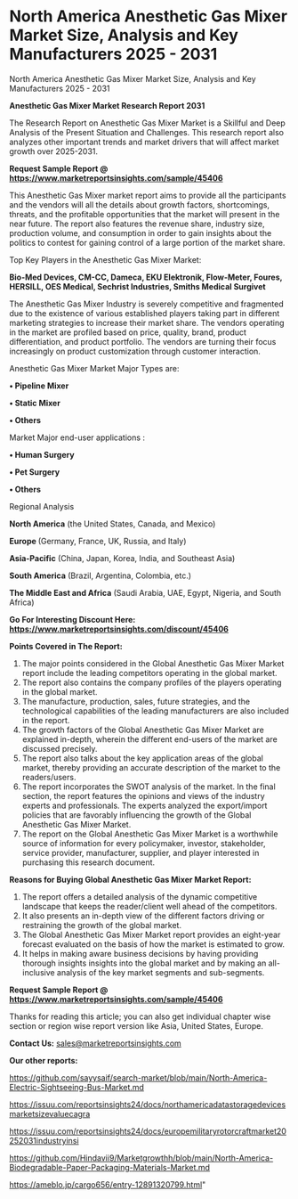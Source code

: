 # North America Anesthetic Gas Mixer Market Size, Analysis and Key Manufacturers 2025 - 2031
North America Anesthetic Gas Mixer Market Size, Analysis and Key Manufacturers 2025 - 2031

<strong>Anesthetic Gas Mixer Market Research Report 2031</strong>

The Research Report on Anesthetic Gas Mixer Market is a Skillful and Deep Analysis of the Present Situation and Challenges. This research report also analyzes other important trends and market drivers that will affect market growth over 2025-2031.

<strong>Request Sample Report @ <a href=https://www.marketreportsinsights.com/sample/45406>https://www.marketreportsinsights.com/sample/45406</a></strong>

This Anesthetic Gas Mixer market report aims to provide all the participants and the vendors will all the details about growth factors, shortcomings, threats, and the profitable opportunities that the market will present in the near future. The report also features the revenue share, industry size, production volume, and consumption in order to gain insights about the politics to contest for gaining control of a large portion of the market share.

Top Key Players in the Anesthetic Gas Mixer Market:

<strong>Bio-Med Devices, CM-CC, Dameca, EKU Elektronik, Flow-Meter, Foures, HERSILL, OES Medical, Sechrist Industries, Smiths Medical Surgivet</strong>

The Anesthetic Gas Mixer Industry is severely competitive and fragmented due to the existence of various established players taking part in different marketing strategies to increase their market share. The vendors operating in the market are profiled based on price, quality, brand, product differentiation, and product portfolio. The vendors are turning their focus increasingly on product customization through customer interaction.

Anesthetic Gas Mixer Market Major Types are:

<strong>•  Pipeline Mixer

•  Static Mixer

•  Others</strong>

Market Major end-user applications :

<strong>•  Human Surgery

•  Pet Surgery

•  Others</strong>

Regional Analysis

</u><strong><b>North America</b></strong> (the United States, Canada, and Mexico)

<strong><b>Europe </b></strong>(Germany, France, UK, Russia, and Italy)

<strong><b>Asia-Pacific</b></strong> (China, Japan, Korea, India, and Southeast Asia)

<strong><b>South America</b></strong> (Brazil, Argentina, Colombia, etc.)

<strong><b>The Middle East and Africa</b></strong> (Saudi Arabia, UAE, Egypt, Nigeria, and South Africa)

<strong>Go For Interesting Discount Here: <a href=https://www.marketreportsinsights.com/discount/45406>https://www.marketreportsinsights.com/discount/45406</a></strong>

<strong>Points Covered in The Report:</strong>
<ol>
  <li>The major points considered in the Global Anesthetic Gas Mixer Market report include the leading competitors operating in the global market.</li>
  <li>The report also contains the company profiles of the players operating in the global market.</li>
  <li>The manufacture, production, sales, future strategies, and the technological capabilities of the leading manufacturers are also included in the report.</li>
  <li>The growth factors of the Global Anesthetic Gas Mixer Market are explained in-depth, wherein the different end-users of the market are discussed precisely.</li>
  <li>The report also talks about the key application areas of the global market, thereby providing an accurate description of the market to the readers/users.</li>
  <li>The report incorporates the SWOT analysis of the market. In the final section, the report features the opinions and views of the industry experts and professionals. The experts analyzed the export/import policies that are favorably influencing the growth of the Global Anesthetic Gas Mixer Market.</li>
  <li>The report on the Global Anesthetic Gas Mixer Market is a worthwhile source of information for every policymaker, investor, stakeholder, service provider, manufacturer, supplier, and player interested in purchasing this research document.</li>
</ol>
<strong>Reasons for Buying Global Anesthetic Gas Mixer Market Report:</strong>

<ol>
  <li>The report offers a detailed analysis of the dynamic competitive landscape that keeps the reader/client well ahead of the competitors.</li>
  <li>It also presents an in-depth view of the different factors driving or restraining the growth of the global market.</li>
  <li>The Global Anesthetic Gas Mixer Market report provides an eight-year forecast evaluated on the basis of how the market is estimated to grow.</li>
  <li>It helps in making aware business decisions by having providing thorough insights insights into the global market and by making an all-inclusive analysis of the key market segments and sub-segments.</li>
</ol>
<strong>Request Sample Report @ <a href=https://www.marketreportsinsights.com/sample/45406>https://www.marketreportsinsights.com/sample/45406</a></strong>


Thanks for reading this article; you can also get individual chapter wise section or region wise report version like Asia, United States, Europe.

<strong>Contact Us:</strong>
sales@marketreportsinsights.com

<strong>Our other reports:</strong>

<a href=https://github.com/sayysaif/search-market/blob/main/North-America-Electric-Sightseeing-Bus-Market.md>https://github.com/sayysaif/search-market/blob/main/North-America-Electric-Sightseeing-Bus-Market.md</a>

<a href=https://issuu.com/reportsinsights24/docs/northamericadatastoragedevicesmarketsizevaluecagra>https://issuu.com/reportsinsights24/docs/northamericadatastoragedevicesmarketsizevaluecagra</a>

<a href=https://issuu.com/reportsinsights24/docs/europemilitaryrotorcraftmarket20252031industryinsi>https://issuu.com/reportsinsights24/docs/europemilitaryrotorcraftmarket20252031industryinsi</a>

<a href=https://github.com/Hindavii9/Marketgrowthh/blob/main/North-America-Biodegradable-Paper-Packaging-Materials-Market.md>https://github.com/Hindavii9/Marketgrowthh/blob/main/North-America-Biodegradable-Paper-Packaging-Materials-Market.md</a>

<a href=https://ameblo.jp/cargo656/entry-12891320799.html>https://ameblo.jp/cargo656/entry-12891320799.html</a>"
